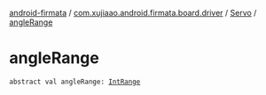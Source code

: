 [android-firmata](../../index.md) / [com.xujiaao.android.firmata.board.driver](../index.md) / [Servo](index.md) / [angleRange](./angle-range.md)

# angleRange

`abstract val angleRange: `[`IntRange`](https://kotlinlang.org/api/latest/jvm/stdlib/kotlin.ranges/-int-range/index.html)